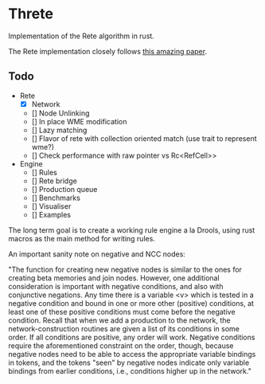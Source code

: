 # Threte

Implementation of the Rete algorithm in rust.

The Rete implementation closely follows [this amazing paper](http://reports-archive.adm.cs.cmu.edu/anon/1995/CMU-CS-95-113.pdf).

## Todo

- Rete
  - [x] Network
  - [] Node Unlinking
  - [] In place WME modification
  - [] Lazy matching
  - [] Flavor of rete with collection oriented match (use trait to represent wme?)
  - [] Check performance with raw pointer vs Rc\<RefCell>>
- Engine
  - [] Rules
  - [] Rete bridge
  - [] Production queue
  - [] Benchmarks
  - [] Visualiser
  - [] Examples

The long term goal is to create a working rule engine a la Drools, using rust macros as the main method for writing rules.

An important sanity note on negative and NCC nodes:

"The function for creating new negative nodes is similar to the ones for creating beta memories
and join nodes. However, one additional consideration is important with negative conditions,
and also with conjunctive negations. Any time there is a variable \<v> which is tested in a negative
condition and bound in one or more other (positive) conditions, at least one of these positive
conditions must come before the negative condition. Recall that when we add a production to
the network, the network-construction routines are given a list of its conditions in some order. If all conditions are positive, any order will work. Negative conditions require the aforementioned
constraint on the order, though, because negative nodes need to be able to access the appropriate
variable bindings in tokens, and the tokens "seen" by negative nodes indicate only variable
bindings from earlier conditions, i.e., conditions higher up in the network."
